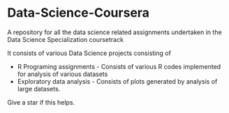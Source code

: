 # Data-Science-Coursera
A repository for all the data science related assignments undertaken in the Data Science Specialization coursetrack

It consists of various Data Science projects consisting of

  - R Programing assignments - Consists of various R codes implemented for analysis of various datasets
  - Exploratory data analysis - Consists of plots generated by analysis of large datasets.

Give a star if this helps.
